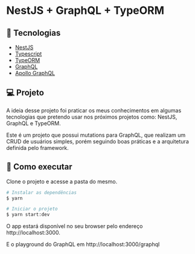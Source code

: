 # NestJS + GraphQL + TypeORM

## 🧪 Tecnologias

- [NestJS](https://nestjs.com/)
- [Typescript](https://www.typescriptlang.org/)
- [TypeORM](https://typeorm.io/)
- [GraphQL](https://graphql.org/)
- [Apollo GraphQL](https://www.apollographql.com/)

## 💻 Projeto

A ideia desse projeto foi praticar os meus conhecimentos em algumas tecnologias que pretendo usar nos próximos projetos como: NestJS, GraphQL e TypeORM.

Este é um projeto que possui mutations para GraphQL, que realizam um CRUD de usuários simples, porém seguindo boas práticas e a arquitetura definida pelo framework.

## 🚀 Como executar

Clone o projeto e acesse a pasta do mesmo.

```bash
# Instalar as dependências
$ yarn

# Iniciar o projeto
$ yarn start:dev
```

O app estará disponível no seu browser pelo endereço http://localhost:3000.

E o playground do GraphQL em http://localhost:3000/graphql
